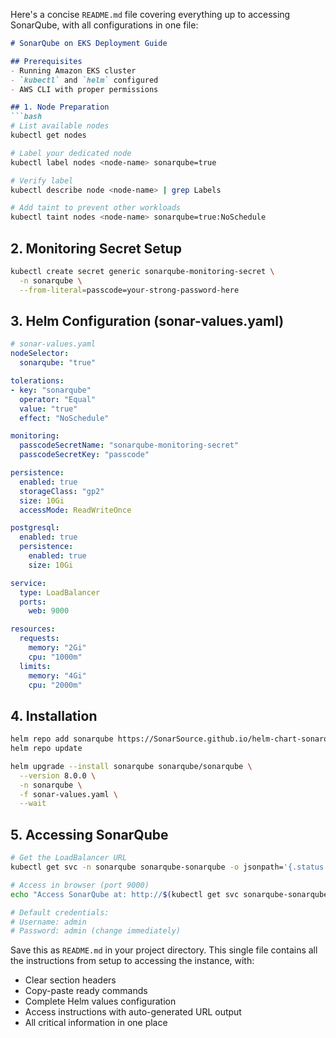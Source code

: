Here's a concise `README.md` file covering everything up to accessing SonarQube, with all configurations in one file:

```markdown
# SonarQube on EKS Deployment Guide

## Prerequisites
- Running Amazon EKS cluster
- `kubectl` and `helm` configured
- AWS CLI with proper permissions

## 1. Node Preparation
```bash
# List available nodes
kubectl get nodes

# Label your dedicated node
kubectl label nodes <node-name> sonarqube=true

# Verify label
kubectl describe node <node-name> | grep Labels

# Add taint to prevent other workloads
kubectl taint nodes <node-name> sonarqube=true:NoSchedule
```

## 2. Monitoring Secret Setup
```bash
kubectl create secret generic sonarqube-monitoring-secret \
  -n sonarqube \
  --from-literal=passcode=your-strong-password-here
```

## 3. Helm Configuration (sonar-values.yaml)
```yaml
# sonar-values.yaml
nodeSelector:
  sonarqube: "true"

tolerations:
- key: "sonarqube"
  operator: "Equal"
  value: "true"
  effect: "NoSchedule"

monitoring:
  passcodeSecretName: "sonarqube-monitoring-secret"
  passcodeSecretKey: "passcode"

persistence:
  enabled: true
  storageClass: "gp2"
  size: 10Gi
  accessMode: ReadWriteOnce

postgresql:
  enabled: true
  persistence:
    enabled: true
    size: 10Gi

service:
  type: LoadBalancer
  ports:
    web: 9000

resources:
  requests:
    memory: "2Gi"
    cpu: "1000m"
  limits:
    memory: "4Gi"
    cpu: "2000m"
```

## 4. Installation
```bash
helm repo add sonarqube https://SonarSource.github.io/helm-chart-sonarqube
helm repo update

helm upgrade --install sonarqube sonarqube/sonarqube \
  --version 8.0.0 \
  -n sonarqube \
  -f sonar-values.yaml \
  --wait
```

## 5. Accessing SonarQube
```bash
# Get the LoadBalancer URL
kubectl get svc -n sonarqube sonarqube-sonarqube -o jsonpath='{.status.loadBalancer.ingress[0].hostname}'

# Access in browser (port 9000)
echo "Access SonarQube at: http://$(kubectl get svc sonarqube-sonarqube -o jsonpath='{.status.loadBalancer.ingress[0].hostname}'):9000"

# Default credentials:
# Username: admin
# Password: admin (change immediately)
```

Save this as `README.md` in your project directory. This single file contains all the instructions from setup to accessing the instance, with:
- Clear section headers
- Copy-paste ready commands
- Complete Helm values configuration
- Access instructions with auto-generated URL output
- All critical information in one place